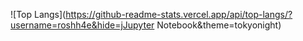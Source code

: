 ![Top Langs](https://github-readme-stats.vercel.app/api/top-langs/?username=roshh4e&hide=jJupyter Notebook&theme=tokyonight)

<!---
roshh4/roshh4 is a ✨ special ✨ repository because its `README.md` (this file) appears on your GitHub profile.
You can click the Preview link to take a look at your changes.
--->

